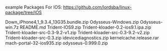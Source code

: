 example Packages
For IOS:
https://github.com/lordsba/linux-package/tree/IOS

  Down_iPhone4,1_9.3.4_13G35.bundle.zip
	Odysseus-Windows.zip
	Odysseus-win.7z
	README.md
	Trident-IOS9.zip
	Trident-kloader-0.2-ios9.1.ipa.zip
	Trident-kloader-src-0.3-9.2-v1.zip
  Trident-kloader-src-0.3-9.2-v2.zip
	Trident-kloader-src-0.3.zip
	idevicediagnostics.zip
	kernelcache.release.rar
	mach-portal-32-ios935.zip
	odysseus-0.999.0.zip
